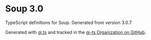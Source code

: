 # Soup 3.0

TypeScript definitions for Soup. Generated from version 3.0.7.

Generated with [gi.ts](https://gitlab.gnome.org/ewlsh/gi.ts) and tracked in the [gi-ts Organization on GitHub](https://github.com/gi-ts).
